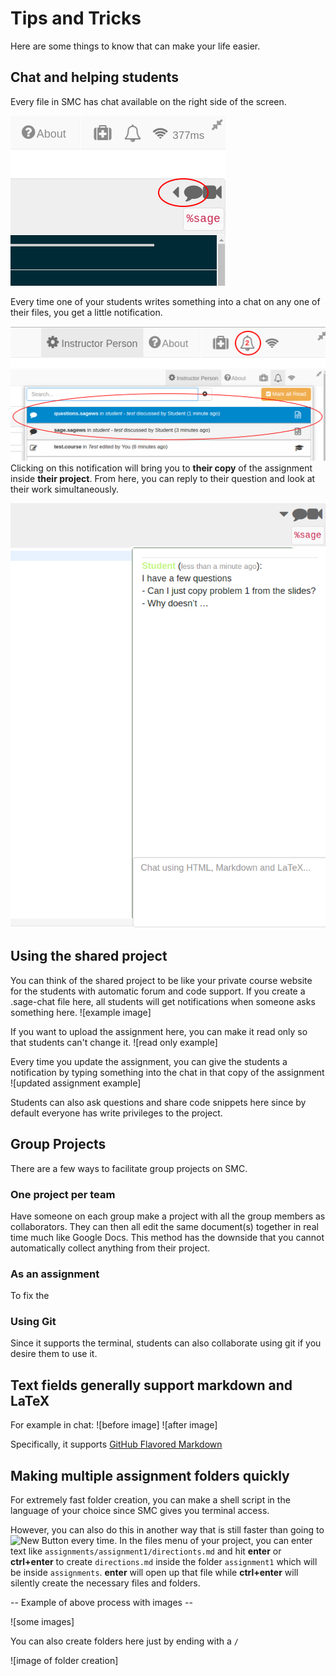 # Tips and Tricks
Here are some things to know that can make your life easier.

## Chat and helping students
Every file in SMC has chat available on the right side of the screen.

![The chat button](./assets/chat_button.png)

Every time one of your students writes something into a chat on any one of their files, you get a little notification.

![The notification](./assets/instructor_notification.png)
![Notification Bar](./assets/notification_highlighted.png)
Clicking on this notification will bring you to **their copy** of the assignment  inside **their project**.
From here, you can reply to their question and look at their work simultaneously.

![TA assistance example](./assets/student_question.png)

## Using the shared project
You can think of the shared project to be like your private course website for the students with automatic forum and code support.
If you create a .sage-chat file here, all students will get notifications when someone asks something here.
![example image]

If you want to upload the assignment here, you can make it read only so that students can't change it.
![read only example]

Every time you update the assignment, you can give the students a notification by typing something into the chat in that copy of the assignment
![updated assignment example]

Students can also ask questions and share code snippets here since by default everyone has write privileges to the project.

## Group Projects
There are a few ways to facilitate group projects on SMC.

### One project per team
Have someone on each group make a project with all the group members as collaborators.
They can then all edit the same document(s) together in real time much like Google Docs.
This method has the downside that you cannot automatically collect anything from their project.

### As an assignment
To fix the

### Using Git
Since it supports the terminal, students can also collaborate using git if you desire them to use it.

## Text fields generally support markdown and LaTeX
For example in chat:
![before image]
![after image]

Specifically, it supports [GitHub Flavored Markdown](https://github.com/adam-p/markdown-here/wiki/Markdown-Cheatsheet)

## Making multiple assignment folders quickly
For extremely fast folder creation, you can make a shell script in the language of your choice since SMC gives you terminal access.

However, you can also do this in another way that is still faster than going to ![New Button](./assets/new_button.png) every time.
In the files menu of your project, you can enter text like `assignments/assignment1/directionts.md` and hit **enter** or **ctrl+enter** to create `directions.md` inside the folder `assignment1` which will be inside `assignments`. **enter** will open up that file while **ctrl+enter** will silently create the necessary files and folders.

-- Example of above process with images --

![some images]

You can also create folders here just by ending with a `/`

![image of folder creation]


